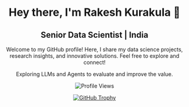 <h1 align="center">Hey there, I'm Rakesh Kurakula 👋</h1>

<h2 align="center">Senior Data Scientist | India</h2>

<p align="center">
  Welcome to my GitHub profile! Here, I share my data science projects, research insights, and innovative solutions. Feel free to explore and connect!
</p>

<p align="center">
  Exploring LLMs and Agents to evaluate and improve the value.
</p>

<p align="center">
  <img src="https://komarev.com/ghpvc/?username=rakeshkurakula&label=Profile%20views&color=0e75b6&style=flat" alt="Profile Views" />
</p>

<p align="center">
  <a href="https://github.com/ryo-ma/github-profile-trophy">
    <img src="https://github-profile-trophy.vercel.app/?username=rakeshkurakula" alt="GitHub Trophy" />
  </a>
</p>


<!---
rakeshkurakula/rakeshkurakula is a ✨ special ✨ repository because its `README.md` (this file) appears on your GitHub profile.
You can click the Preview link to take a look at your changes.
--->
